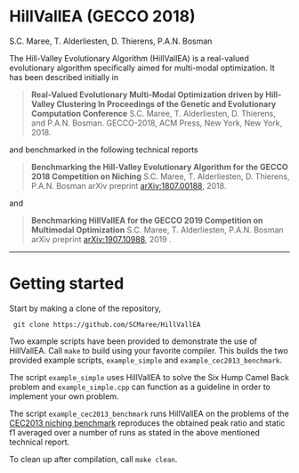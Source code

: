 # HillVallEA (GECCO 2018)
S.C. Maree, T. Alderliesten, D. Thierens, P.A.N. Bosman


The Hill-Valley Evolutionary Algorithm (HillVallEA) is a real-valued evolutionary algorithm specifically aimed for multi-modal optimization. It has been described initially in 


>**Real-Valued Evolutionary Multi-Modal Optimization driven by Hill-Valley Clustering In Proceedings of the Genetic and Evolutionary Computation Conference**
> S.C. Maree, T. Alderliesten, D. Thierens, and P.A.N. Bosman. 
> GECCO-2018, ACM Press, New York, New York, 2018.

and benchmarked in the following technical reports

> **Benchmarking the Hill-Valley Evolutionary Algorithm for the GECCO 2018 Competition on Niching**
>S.C. Maree, T. Alderliesten, D. Thierens, P.A.N. Bosman
> arXiv preprint [arXiv:1807.00188](https://arxiv.org/abs/1807.00188), 2018.

and

> **Benchmarking HillVallEA for the GECCO 2019 Competition on Multimodal Optimization**
>S.C. Maree, T. Alderliesten, P.A.N. Bosman
> arXiv preprint [arXiv:1907.10988](https://arxiv.org/abs/1907.10988), 2019
.


---

# Getting started
Start by making a clone of the repository,

``` git clone https://github.com/SCMaree/HillVallEA```



Two example scripts have been provided to demonstrate the use of HillVallEA. Call `make` to build using your favorite compiler. This builds the two provided example scripts, `example_simple` and `example_cec2013_benchmark`. 


The script `example_simple` uses HillVallEA to solve the Six Hump Camel Back problem and `example_simple.cpp` can function as a guideline in order to implement your own problem. 


The script `example_cec2013_benchmark` runs HillVallEA on the problems of the [CEC2013 niching benchmark](https://github.com/mikeagn/CEC2013/)
reproduces the obtained peak ratio and static f1 averaged over a number of runs as stated in the above mentioned technical report.

To clean up after compilation, call `make clean`. 

